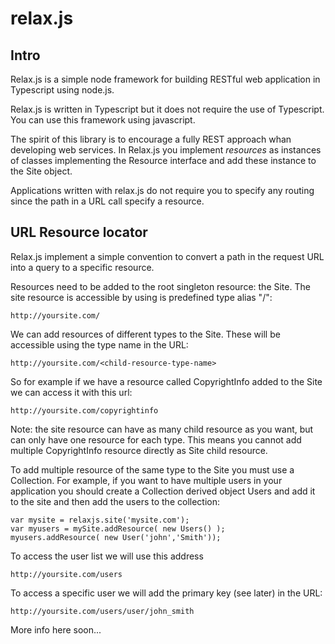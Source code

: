 relax.js
=====================================

Intro
--------

Relax.js is a simple node framework for building RESTful web application in Typescript using node.js.

Relax.js is written in Typescript but it does not require the use of Typescript. You can use this framework using javascript.

The spirit of this library is to encourage a fully REST approach whan developing web services.
In Relax.js you implement *resources* as instances of classes implementing the Resource interface and add these instance to
the Site object.

Applications written with relax.js do not require you to specify any routing since the path in a URL call specify a resource.

URL Resource locator
------------------------

Relax.js implement a simple convention to convert a path in the request URL into a query to a specific resource.

Resources need to be added to the root singleton resource: the Site. The site resource is accessible by using is predefined type alias "/":

```
http://yoursite.com/
```

We can add resources of different types to the Site. These will be accessible using the type name in the URL:

```
http://yoursite.com/<child-resource-type-name>
```

So for example if we have a resource called CopyrightInfo added to the Site we can access it with this url:

```
http://yoursite.com/copyrightinfo
```

Note: the site resource can have as many child resource as you want, but can only have one resource for each type.
This means you cannot add multiple CopyrightInfo resource directly as Site child resource.

To add multiple resource of the same type to the Site you must use a Collection.
For example, if you want to have multiple users in your application you should create a Collection derived object Users
and add it to the site and then add the users to the collection:

```
var mysite = relaxjs.site('mysite.com');
var myusers = mySite.addResource( new Users() );
myusers.addResource( new User('john','Smith'));
```

To access the user list we will use this address

```
http://yoursite.com/users
```

To access a specific user we will add the primary key (see later) in the URL:

```
http://yoursite.com/users/user/john_smith
```


More info here soon...
